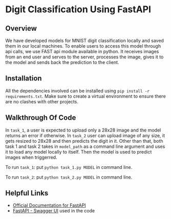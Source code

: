 # Digit Classification Using FastAPI

## Overview
We have developed models for MNIST digit classification locally and saved them in our local machines. To enable users to access this model through api calls, we use FAST api module available in python. It receives images from an end user and serves to the server, processes the image, gives it to the model and sends back the prediction to the client.

## Installation
All the dependencies involved can be installed using `pip install -r requirements.txt`. Make sure to create a virtual environment to ensure there are no clashes with other projects. 

## Walkthrough Of Code
In `task_1`, a user is expected to upload only a 28x28 image and the model returns an error if otherwise. 
In `task_2` user can upload image of any size, it gets resized to 28x28 and then predicts the digit in it. Other than that, both task 1 and task 2 takes in `model_path` as a command line argument and uses it to load any model locally to itself. Then the model is used to predict images when triggerred.

To run `task_1`: put `python task_1.py MODEL` in command line.

To run `task_2`: put `python task_2.py MODEL` in command line.


## Helpful Links
* [Official Documentation for FastAPI](https://fastapi.tiangolo.com/)
* [FastAPI - Swagger UI](http://127.0.0.1:8000/docs) used in the code

